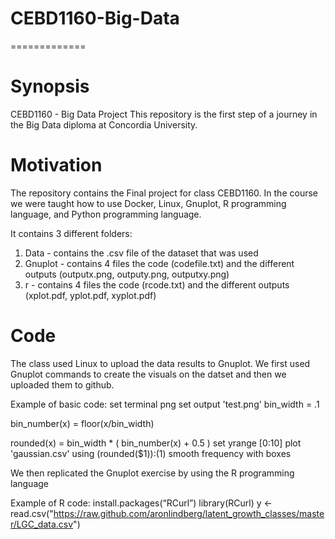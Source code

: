 # CEBD1160-Big-Data
=============

Synopsis
=============
CEBD1160 - Big Data Project
This repository is the first step of a journey in the Big Data diploma at Concordia University.

Motivation
=============

The repository contains the Final project for class CEBD1160. 
In the course we were taught how to use Docker, Linux, Gnuplot, R programming language, and Python programming language.

It contains 3 different folders:

1) Data - contains the .csv file of the dataset that was used
2) Gnuplot - contains 4 files the code (codefile.txt) and the different outputs (outputx.png, outputy.png, outputxy.png)
3) r - contains 4 files the code (rcode.txt) and the different outputs (xplot.pdf, yplot.pdf, xyplot.pdf)

Code
=============

The class used Linux to upload the data results to Gnuplot.
We first used Gnuplot commands to create the visuals on the datset and then we uploaded them to github.

Example of basic code:
set terminal png
set output 'test.png'
bin_width = .1

bin_number(x) = floor(x/bin_width)

rounded(x) = bin_width * ( bin_number(x) + 0.5 )
set yrange [0:10]
plot 'gaussian.csv' using (rounded($1)):(1) smooth frequency with boxes

We then replicated the Gnuplot exercise by using the R programming language

Example of R code:
install.packages(“RCurl”)
library(RCurl)
y <- read.csv("https://raw.github.com/aronlindberg/latent_growth_classes/master/LGC_data.csv")

